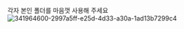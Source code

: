각자 본인 폴더를 마음껏 사용해 주세요   
![341964600-2997a5ff-e25d-4d33-a30a-1ad13b7299c4](https://github.com/ShinHyun-soo/2024sw/assets/69250097/5494dda1-7afa-4810-b70f-bbbc7276e2e1)


